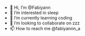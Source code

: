 - 👋 Hi, I’m @Fabiyann
- 👀 I’m interested in sleep
- 🌱 I’m currently learning coding
- 💞️ I’m looking to collaborate on zzz
- 📫 How to reach me @fabiyannn_a

<!---
Fabiyann/Fabiyann is a ✨ special ✨ repository because its `README.md` (this file) appears on your GitHub profile.
You can click the Preview link to take a look at your changes.
--->
